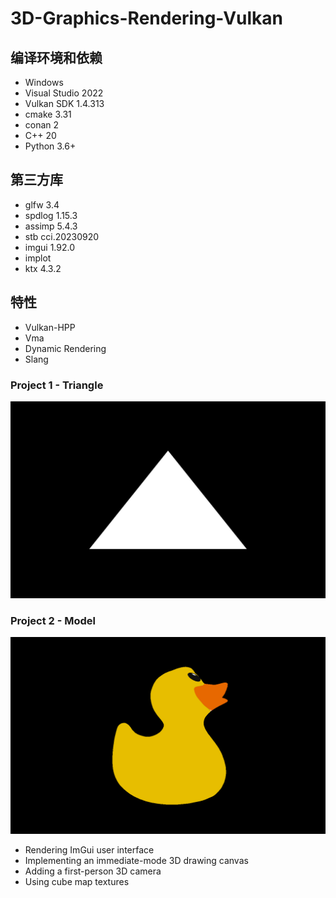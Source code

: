 # 3D-Graphics-Rendering-Vulkan

## 编译环境和依赖
* Windows
* Visual Studio 2022
* Vulkan SDK 1.4.313
* cmake 3.31
* conan 2
* C++ 20
* Python 3.6+

## 第三方库
* glfw 3.4
* spdlog 1.15.3
* assimp 5.4.3
* stb cci.20230920
* imgui 1.92.0
* implot
* ktx 4.3.2

## 特性
* Vulkan-HPP
* Vma
* Dynamic Rendering
* Slang

### Project 1 - Triangle
![](https://github.com/jgw2000/3D-Graphics-Rendering-Vulkan/blob/main/project1/triangle.png)

### Project 2 - Model
![](https://github.com/jgw2000/3D-Graphics-Rendering-Vulkan/blob/main/project2/model.png)

* Rendering ImGui user interface
* Implementing an immediate-mode 3D drawing canvas
* Adding a first-person 3D camera
* Using cube map textures